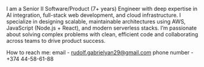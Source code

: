 I am a Senior II Software/Product (7+ years)
Engineer with deep expertise in AI integration,
full-stack web development, and cloud
infrastructure. I specialize in designing scalable,
maintainable architectures using AWS, JavaScript
(Node.js + React), and modern serverless stacks.
I’m passionate about solving complex problems
with clean, efficient code and collaborating across
teams to drive product success.

How to reach me: 
      email - rudolf.gabrielyan29@gmail.com
      phone number - +374 44-58-61-88

<!---
rudolf-gabrielyan/rudolf-gabrielyan is a ✨ special ✨ repository because its `README.md` (this file) appears on your GitHub profile.
You can click the Preview link to take a look at your changes.
--->
